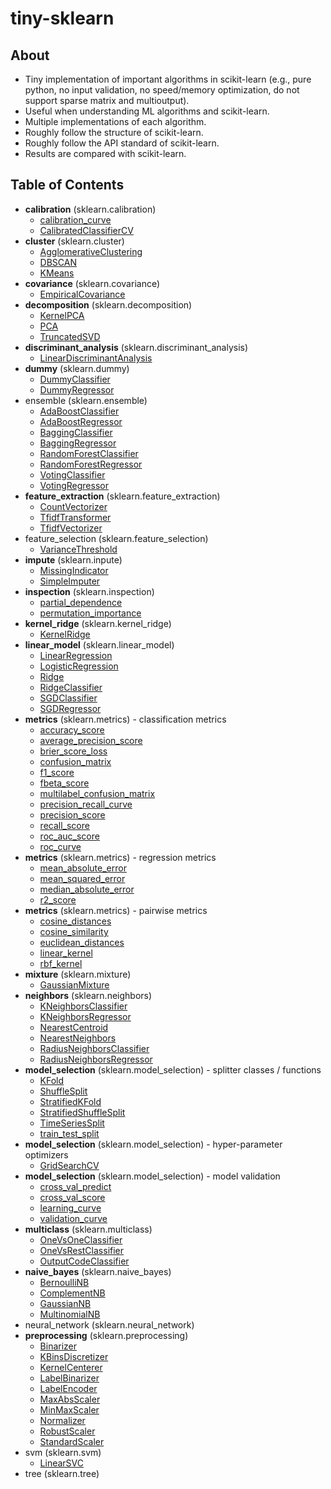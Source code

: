 # tiny-sklearn

## About
- Tiny implementation of important algorithms in scikit-learn
(e.g., pure python, no input validation, no speed/memory optimization, do not support sparse matrix and multioutput).
- Useful when understanding ML algorithms and scikit-learn.
- Multiple implementations of each algorithm.
- Roughly follow the structure of scikit-learn.
- Roughly follow the API standard of scikit-learn.
- Results are compared with scikit-learn.

## Table of Contents
- **calibration** (sklearn.calibration)
  * [calibration_curve](https://nbviewer.jupyter.org/github/qinhanmin2014/tiny-sklearn/blob/master/calibration/calibration_curve.ipynb)
  * [CalibratedClassifierCV](https://nbviewer.jupyter.org/github/qinhanmin2014/tiny-sklearn/blob/master/calibration/CalibratedClassifierCV.ipynb)
- **cluster** (sklearn.cluster)
  * [AgglomerativeClustering](https://nbviewer.jupyter.org/github/qinhanmin2014/tiny-sklearn/blob/master/cluster/AgglomerativeClustering.ipynb)
  * [DBSCAN](https://nbviewer.jupyter.org/github/qinhanmin2014/tiny-sklearn/blob/master/cluster/DBSCAN.ipynb)
  * [KMeans](https://nbviewer.jupyter.org/github/qinhanmin2014/tiny-sklearn/blob/master/cluster/KMeans.ipynb)
- **covariance** (sklearn.covariance)
  * [EmpiricalCovariance](https://nbviewer.jupyter.org/github/qinhanmin2014/tiny-sklearn/blob/master/covariance/EmpiricalCovariance.ipynb)
- **decomposition** (sklearn.decomposition)
  * [KernelPCA](https://nbviewer.jupyter.org/github/qinhanmin2014/tiny-sklearn/blob/master/decomposition/KernelPCA.ipynb)
  * [PCA](https://nbviewer.jupyter.org/github/qinhanmin2014/tiny-sklearn/blob/master/decomposition/PCA.ipynb)
  * [TruncatedSVD](https://nbviewer.jupyter.org/github/qinhanmin2014/tiny-sklearn/blob/master/decomposition/TruncatedSVD.ipynb)
- **discriminant_analysis** (sklearn.discriminant_analysis)
  * [LinearDiscriminantAnalysis](https://nbviewer.jupyter.org/github/qinhanmin2014/tiny-sklearn/blob/master/discriminant_analysis/LinearDiscriminantAnalysis.ipynb)
- **dummy** (sklearn.dummy)
  * [DummyClassifier](https://nbviewer.jupyter.org/github/qinhanmin2014/tiny-sklearn/blob/master/dummy/DummyClassifier.ipynb)
  * [DummyRegressor](https://nbviewer.jupyter.org/github/qinhanmin2014/tiny-sklearn/blob/master/dummy/DummyRegressor.ipynb)
- ensemble (sklearn.ensemble)
  * [AdaBoostClassifier](https://nbviewer.jupyter.org/github/qinhanmin2014/tiny-sklearn/blob/master/ensemble/AdaBoostClassifier.ipynb)
  * [AdaBoostRegressor](https://nbviewer.jupyter.org/github/qinhanmin2014/tiny-sklearn/blob/master/ensemble/AdaBoostRegressor.ipynb)
  * [BaggingClassifier](https://nbviewer.jupyter.org/github/qinhanmin2014/tiny-sklearn/blob/master/ensemble/BaggingClassifier.ipynb)
  * [BaggingRegressor](https://nbviewer.jupyter.org/github/qinhanmin2014/tiny-sklearn/blob/master/ensemble/BaggingRegressor.ipynb)
  * [RandomForestClassifier](https://nbviewer.jupyter.org/github/qinhanmin2014/tiny-sklearn/blob/master/ensemble/RandomForestClassifier.ipynb)
  * [RandomForestRegressor](https://nbviewer.jupyter.org/github/qinhanmin2014/tiny-sklearn/blob/master/ensemble/RandomForestRegressor.ipynb)
  * [VotingClassifier](https://nbviewer.jupyter.org/github/qinhanmin2014/tiny-sklearn/blob/master/ensemble/VotingClassifier.ipynb)
  * [VotingRegressor](https://nbviewer.jupyter.org/github/qinhanmin2014/tiny-sklearn/blob/master/ensemble/VotingRegressor.ipynb)
- **feature_extraction** (sklearn.feature_extraction)
  * [CountVectorizer](https://nbviewer.jupyter.org/github/qinhanmin2014/tiny-sklearn/blob/master/feature_extraction/CountVectorizer.ipynb)
  * [TfidfTransformer](https://nbviewer.jupyter.org/github/qinhanmin2014/tiny-sklearn/blob/master/feature_extraction/TfidfTransformer.ipynb)
  * [TfidfVectorizer](https://nbviewer.jupyter.org/github/qinhanmin2014/tiny-sklearn/blob/master/feature_extraction/TfidfVectorizer.ipynb)
- feature_selection (sklearn.feature_selection)
  * [VarianceThreshold](https://nbviewer.jupyter.org/github/qinhanmin2014/tiny-sklearn/blob/master/feature_selection/VarianceThreshold.ipynb)
- **impute** (sklearn.inpute)
  * [MissingIndicator](https://nbviewer.jupyter.org/github/qinhanmin2014/tiny-sklearn/blob/master/impute/MissingIndicator.ipynb)
  * [SimpleImputer](https://nbviewer.jupyter.org/github/qinhanmin2014/tiny-sklearn/blob/master/impute/SimpleImputer.ipynb)
- **inspection** (sklearn.inspection)
  * [partial_dependence](https://nbviewer.jupyter.org/github/qinhanmin2014/tiny-sklearn/blob/master/inspection/partial_dependence.ipynb)
  * [permutation_importance](https://nbviewer.jupyter.org/github/qinhanmin2014/tiny-sklearn/blob/master/inspection/permutation_importance.ipynb)
- **kernel_ridge** (sklearn.kernel_ridge)
  * [KernelRidge](https://nbviewer.jupyter.org/github/qinhanmin2014/tiny-sklearn/blob/master/kernel_ridge/KernelRidge.ipynb)
- **linear_model** (sklearn.linear_model)
  * [LinearRegression](https://nbviewer.jupyter.org/github/qinhanmin2014/tiny-sklearn/blob/master/linear_model/LinearRegression.ipynb)
  * [LogisticRegression](https://nbviewer.jupyter.org/github/qinhanmin2014/tiny-sklearn/blob/master/linear_model/LogisticRegression.ipynb)
  * [Ridge](https://nbviewer.jupyter.org/github/qinhanmin2014/tiny-sklearn/blob/master/linear_model/Ridge.ipynb)
  * [RidgeClassifier](https://nbviewer.jupyter.org/github/qinhanmin2014/tiny-sklearn/blob/master/linear_model/RidgeClassifier.ipynb)
  * [SGDClassifier](https://nbviewer.jupyter.org/github/qinhanmin2014/tiny-sklearn/blob/master/linear_model/SGDClassifier.ipynb) 
  * [SGDRegressor](https://nbviewer.jupyter.org/github/qinhanmin2014/tiny-sklearn/blob/master/linear_model/SGDRegressor.ipynb) 
- **metrics** (sklearn.metrics) - classification metrics
  * [accuracy_score](https://nbviewer.jupyter.org/github/qinhanmin2014/tiny-sklearn/blob/master/metrics/accuracy_score.ipynb)
  * [average_precision_score](https://nbviewer.jupyter.org/github/qinhanmin2014/tiny-sklearn/blob/master/metrics/average_precision_score.ipynb)
  * [brier_score_loss](https://nbviewer.jupyter.org/github/qinhanmin2014/tiny-sklearn/blob/master/metrics/brier_score_loss.ipynb)
  * [confusion_matrix](https://nbviewer.jupyter.org/github/qinhanmin2014/tiny-sklearn/blob/master/metrics/confusion_matrix.ipynb)
  * [f1_score](https://nbviewer.jupyter.org/github/qinhanmin2014/tiny-sklearn/blob/master/metrics/f1_score.ipynb)
  * [fbeta_score](https://nbviewer.jupyter.org/github/qinhanmin2014/tiny-sklearn/blob/master/metrics/fbeta_score.ipynb)
  * [multilabel_confusion_matrix](https://nbviewer.jupyter.org/github/qinhanmin2014/tiny-sklearn/blob/master/metrics/multilabel_confusion_matrix.ipynb)
  * [precision_recall_curve](https://nbviewer.jupyter.org/github/qinhanmin2014/tiny-sklearn/blob/master/metrics/precision_recall_curve.ipynb)
  * [precision_score](https://nbviewer.jupyter.org/github/qinhanmin2014/tiny-sklearn/blob/master/metrics/precision_score.ipynb)
  * [recall_score](https://nbviewer.jupyter.org/github/qinhanmin2014/tiny-sklearn/blob/master/metrics/recall_score.ipynb)
  * [roc_auc_score](https://nbviewer.jupyter.org/github/qinhanmin2014/tiny-sklearn/blob/master/metrics/roc_auc_score.ipynb)
  * [roc_curve](https://nbviewer.jupyter.org/github/qinhanmin2014/tiny-sklearn/blob/master/metrics/roc_curve.ipynb)
- **metrics** (sklearn.metrics) - regression metrics
  * [mean_absolute_error](https://nbviewer.jupyter.org/github/qinhanmin2014/tiny-sklearn/blob/master/metrics/mean_absolute_error.ipynb)
  * [mean_squared_error](https://nbviewer.jupyter.org/github/qinhanmin2014/tiny-sklearn/blob/master/metrics/mean_squared_error.ipynb)
  * [median_absolute_error](https://nbviewer.jupyter.org/github/qinhanmin2014/tiny-sklearn/blob/master/metrics/median_absolute_error.ipynb)
  * [r2_score](https://nbviewer.jupyter.org/github/qinhanmin2014/tiny-sklearn/blob/master/metrics/r2_score.ipynb)
- **metrics** (sklearn.metrics) - pairwise metrics
  * [cosine_distances](https://nbviewer.jupyter.org/github/qinhanmin2014/tiny-sklearn/blob/master/metrics/cosine_distances.ipynb)
  * [cosine_similarity](https://nbviewer.jupyter.org/github/qinhanmin2014/tiny-sklearn/blob/master/metrics/cosine_similarity.ipynb)
  * [euclidean_distances](https://nbviewer.jupyter.org/github/qinhanmin2014/tiny-sklearn/blob/master/metrics/euclidean_distances.ipynb)
  * [linear_kernel](https://nbviewer.jupyter.org/github/qinhanmin2014/tiny-sklearn/blob/master/metrics/linear_kernel.ipynb)
  * [rbf_kernel](https://nbviewer.jupyter.org/github/qinhanmin2014/tiny-sklearn/blob/master/metrics/rbf_kernel.ipynb)
- **mixture** (sklearn.mixture)
  * [GaussianMixture](https://nbviewer.jupyter.org/github/qinhanmin2014/tiny-sklearn/blob/master/mixture/GaussianMixture.ipynb)
- **neighbors** (sklearn.neighbors)
  * [KNeighborsClassifier](https://nbviewer.jupyter.org/github/qinhanmin2014/tiny-sklearn/blob/master/neighbors/KNeighborsClassifier.ipynb)
  * [KNeighborsRegressor](https://nbviewer.jupyter.org/github/qinhanmin2014/tiny-sklearn/blob/master/neighbors/KNeighborsRegressor.ipynb)
  * [NearestCentroid](https://nbviewer.jupyter.org/github/qinhanmin2014/tiny-sklearn/blob/master/neighbors/NearestCentroid.ipynb)
  * [NearestNeighbors](https://nbviewer.jupyter.org/github/qinhanmin2014/tiny-sklearn/blob/master/neighbors/NearestNeighbors.ipynb)
  * [RadiusNeighborsClassifier](https://nbviewer.jupyter.org/github/qinhanmin2014/tiny-sklearn/blob/master/neighbors/RadiusNeighborsClassifier.ipynb)
  * [RadiusNeighborsRegressor](https://nbviewer.jupyter.org/github/qinhanmin2014/tiny-sklearn/blob/master/neighbors/RadiusNeighborsRegressor.ipynb)
- **model_selection** (sklearn.model_selection) - splitter classes / functions
  * [KFold](https://nbviewer.jupyter.org/github/qinhanmin2014/tiny-sklearn/blob/master/model_selection/KFold.ipynb)
  * [ShuffleSplit](https://nbviewer.jupyter.org/github/qinhanmin2014/tiny-sklearn/blob/master/model_selection/ShuffleSplit.ipynb)
  * [StratifiedKFold](https://nbviewer.jupyter.org/github/qinhanmin2014/tiny-sklearn/blob/master/model_selection/StratifiedKFold.ipynb)
  * [StratifiedShuffleSplit](https://nbviewer.jupyter.org/github/qinhanmin2014/tiny-sklearn/blob/master/model_selection/StratifiedShuffleSplit.ipynb)
  * [TimeSeriesSplit](https://nbviewer.jupyter.org/github/qinhanmin2014/tiny-sklearn/blob/master/model_selection/TimeSeriesSplit.ipynb)
  * [train_test_split](https://nbviewer.jupyter.org/github/qinhanmin2014/tiny-sklearn/blob/master/model_selection/train_test_split.ipynb)
- **model_selection** (sklearn.model_selection) - hyper-parameter optimizers
  * [GridSearchCV](https://nbviewer.jupyter.org/github/qinhanmin2014/tiny-sklearn/blob/master/model_selection/GridSearchCV.ipynb)
- **model_selection** (sklearn.model_selection) - model validation
  * [cross_val_predict](https://nbviewer.jupyter.org/github/qinhanmin2014/tiny-sklearn/blob/master/model_selection/cross_val_predict.ipynb)
  * [cross_val_score](https://nbviewer.jupyter.org/github/qinhanmin2014/tiny-sklearn/blob/master/model_selection/cross_val_score.ipynb)
  * [learning_curve](https://nbviewer.jupyter.org/github/qinhanmin2014/tiny-sklearn/blob/master/model_selection/learning_curve.ipynb)
  * [validation_curve](https://nbviewer.jupyter.org/github/qinhanmin2014/tiny-sklearn/blob/master/model_selection/validation_curve.ipynb)
- **multiclass** (sklearn.multiclass)
  * [OneVsOneClassifier](https://nbviewer.jupyter.org/github/qinhanmin2014/tiny-sklearn/blob/master/multiclass/OneVsOneClassifier.ipynb)
  * [OneVsRestClassifier](https://nbviewer.jupyter.org/github/qinhanmin2014/tiny-sklearn/blob/master/multiclass/OneVsRestClassifier.ipynb)
  * [OutputCodeClassifier](https://nbviewer.jupyter.org/github/qinhanmin2014/tiny-sklearn/blob/master/multiclass/OutputCodeClassifier.ipynb)
- **naive_bayes** (sklearn.naive_bayes)
  * [BernoulliNB](https://nbviewer.jupyter.org/github/qinhanmin2014/tiny-sklearn/blob/master/naive_bayes/BernoulliNB.ipynb)
  * [ComplementNB](https://nbviewer.jupyter.org/github/qinhanmin2014/tiny-sklearn/blob/master/naive_bayes/ComplementNB.ipynb)
  * [GaussianNB](https://nbviewer.jupyter.org/github/qinhanmin2014/tiny-sklearn/blob/master/naive_bayes/GaussianNB.ipynb)
  * [MultinomialNB](https://nbviewer.jupyter.org/github/qinhanmin2014/tiny-sklearn/blob/master/naive_bayes/MultinomialNB.ipynb)
- neural_network (sklearn.neural_network)
- **preprocessing** (sklearn.preprocessing)
  * [Binarizer](https://nbviewer.jupyter.org/github/qinhanmin2014/tiny-sklearn/blob/master/preprocessing/Binarizer.ipynb)
  * [KBinsDiscretizer](https://nbviewer.jupyter.org/github/qinhanmin2014/tiny-sklearn/blob/master/preprocessing/KBinsDiscretizer.ipynb)
  * [KernelCenterer](https://nbviewer.jupyter.org/github/qinhanmin2014/tiny-sklearn/blob/master/preprocessing/KernelCenterer.ipynb)
  * [LabelBinarizer](https://nbviewer.jupyter.org/github/qinhanmin2014/tiny-sklearn/blob/master/preprocessing/LabelBinarizer.ipynb)
  * [LabelEncoder](https://nbviewer.jupyter.org/github/qinhanmin2014/tiny-sklearn/blob/master/preprocessing/LabelEncoder.ipynb)
  * [MaxAbsScaler](https://nbviewer.jupyter.org/github/qinhanmin2014/tiny-sklearn/blob/master/preprocessing/MaxAbsScaler.ipynb)
  * [MinMaxScaler](https://nbviewer.jupyter.org/github/qinhanmin2014/tiny-sklearn/blob/master/preprocessing/MinMaxScaler.ipynb)
  * [Normalizer](https://nbviewer.jupyter.org/github/qinhanmin2014/tiny-sklearn/blob/master/preprocessing/Normalizer.ipynb)
  * [RobustScaler](https://nbviewer.jupyter.org/github/qinhanmin2014/tiny-sklearn/blob/master/preprocessing/RobustScaler.ipynb)
  * [StandardScaler](https://nbviewer.jupyter.org/github/qinhanmin2014/tiny-sklearn/blob/master/preprocessing/StandardScaler.ipynb)
- svm (sklearn.svm)
  * [LinearSVC](https://nbviewer.jupyter.org/github/qinhanmin2014/tiny-sklearn/blob/master/svm/LinearSVC.ipynb)
- tree (sklearn.tree)
